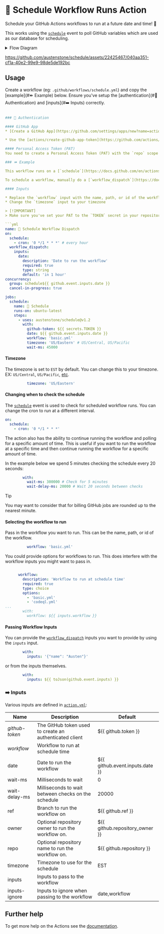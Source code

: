 # 📅 Schedule Workflow Runs Action

Schedule your GitHub Actions workflows to run at a future date and time! 🤯

This works using the [`schedule`](https://docs.github.com/en/actions/using-workflows/events-that-trigger-workflows#schedule) event to poll GitHub variables which are used as our database for scheduling.

<details>
<summary>Flow Diagram</summary>

```mermaid
flowchart LR
    A([`workflow_dispatch`]) --> H[Create scheduled workflow]
    W([`schedule`]) ---> I
    B([`other`]) ---> I
    H --> I[Fetch scheduled workflows]
    I --> P((For Each\nscheduled\nworkflow))
    P --> Q{Is it time to run\nscheduled workflow?}
    Q --> |yes| R[Run scheduled workflow]
    R --> S[Delete scheduled workflow]
    S --> V{Have we waited\n`wait-ms`?}
    V --> |no| T[Wait\n`wait-delay-ms`]
    T --> I
    V --> |yes| U[Write job summary]
    Q --> |no| V
```

</details>

https://github.com/austenstone/schedule/assets/22425467/040aa351-cf1a-40e2-99e9-98de5de192bc

## Usage

Create a workflow (eg: `.github/workflows/schedule.yml`) and copy the [example](#⏩ Example) below. Ensure you've setup the [authentication](#🔑 Authentication) and [inputs](#➡️ Inputs) correctly.

```yml

### 🔑 Authentication

#### GitHub App
* [Create a GitHub App](https://github.com/settings/apps/new?name=actions-scheduler&description=Schedule%20GitHub%20Actions%20runs.&url=https://github.com&public=false&actions=write&actions_variables=write&webhook_active=false) with the `actions` & `actions_variables` scope.

* Use the [actions/create-github-app-token](https://github.com/actions/create-github-app-token?tab=readme-ov-file#create-github-app-token) action to create a GitHub App token and add it to your repository secrets as `TOKEN`.

#### Personal Access Token (PAT)
You need to create a Personal Access Token (PAT) with the `repo` scope and add it to your repository secrets as `TOKEN`.

### ⏩ Example

This workflow runs on a [`schedule`](https://docs.github.com/en/actions/using-workflows/events-that-trigger-workflows#schedule) event every hour and spends <1min checking the schedule for any pending workflows to run.

To schedule a workflow, manually do a [`workflow_dispatch`](https://docs.github.com/en/actions/using-workflows/events-that-trigger-workflows#workflow_dispatch) by going to "Actions > 📅 Schedule Workflow Dispatch", type when you want the workflow to run, and click Run workflow.

#### Inputs

* Replace the `workflow` input with the name, path, or id of the workflow you want to run
* Change the `timezone` input to your timezone

> [!IMPORTANT]  
> Make sure you've set your PAT to the `TOKEN` secret in your repository settings.

```yml
name: 📅 Schedule Workflow Dispatch
on:
  schedule:
    - cron: '0 */1 * * *' # every hour
  workflow_dispatch:
    inputs:
      date:
        description: 'Date to run the workflow'
        required: true
        type: string
        default: 'in 1 hour'
concurrency:
  group: schedule${{ github.event.inputs.date }}
  cancel-in-progress: true

jobs:
  schedule:
    name: 📅 Schedule
    runs-on: ubuntu-latest
    steps:
      - uses: austenstone/schedule@v1.2
        with:
          github-token: ${{ secrets.TOKEN }}
          date: ${{ github.event.inputs.date }}
          workflow: 'basic.yml'
          timezone: 'US/Eastern' # US/Central, US/Pacific
          wait-ms: 45000
```

#### Timezone

The timezone is set to `EST` by default. You can change this to your timezone. EX: `US/Central`, `US/Pacific`, [etc](https://en.wikipedia.org/wiki/List_of_tz_database_time_zones).

```yml
          timezone: 'US/Eastern'
```

#### Changing when to check the schedule

The [`schedule`](https://docs.github.com/en/actions/using-workflows/events-that-trigger-workflows#schedule) event is used to check for scheduled workflow runs. You can change the cron to run at a different interval.

```yml
on:
  schedule:
    - cron: '0 */1 * * *'
```

The action also has the ability to continue running the workflow and polling for a specific amount of time. This is useful if you want to run the workflow at a specific time and then continue running the workflow for a specific amount of time.

In the example below we spend 5 minutes checking the schedule every 20 seconds:

```yml
        with:
          wait-ms: 300000 # Check for 5 minutes
          wait-delay-ms: 20000 # Wait 20 seconds between checks
```

> [!TIP]
> You may want to consider that for billing GitHub jobs are rounded up to the nearest minute.

#### Selecting the workflow to run

Pass in the workflow you want to run. This can be the name, path, or id of the workflow.

```yml
          workflow: 'basic.yml'
```

You could provide options for workflows to run. This does interfere with the workflow inputs you might want to pass in.

```yml

      workflow:
        description: 'Workflow to run at schedule time'
        required: true
        type: choice
        options:
          - 'basic.yml'
          - 'codeql.yml'
...
        with:
          workflow: ${{ inputs.workflow }}
```     

#### Passing Workflow Inputs

You can provide the [`workflow_dispatch`](https://docs.github.com/en/actions/using-workflows/events-that-trigger-workflows#workflow_dispatch) inputs you want to provide by using the `inputs` input.

```yml
        with:
          inputs: '{"name": "Austen"}'
```

or from the inputs themselves.

```yml
        with:
          inputs: ${{ toJson(github.event.inputs) }}
```

### ➡️ Inputs
Various inputs are defined in [`action.yml`](action.yml):

| Name | Description | Default |
| --- | - | - |
| *github-token* | The GitHub token used to create an authenticated client | ${{ github.token }} |
| *workflow* | Workflow to run at schedule time |  |
| date | Date to run the workflow | ${{ github.event.inputs.date }} |
| wait-ms | Milliseconds to wait | 0 |
| wait-delay-ms | Milliseconds to wait between checks on the schedule | 20000 |
| ref | Branch to run the workflow on | ${{ github.ref }} |
| owner | Optional repository owner to run the workflow on. | ${{ github.repository_owner }} |
| repo | Optional repository name to run the workflow on. | ${{ github.repository }} |
| timezone | Timezone to use for the schedule | EST |
| inputs | Inputs to pass to the workflow |
| inputs-ignore | Inputs to ignore when passing to the workflow | date,workflow |

<!-- 
## ⬅️ Outputs
| Name | Description |
| --- | - |
| output | The output. |
-->

## Further help
To get more help on the Actions see the [documentation](https://docs.github.com/en/actions).
